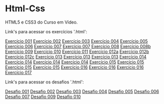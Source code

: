 # Html-Css
 HTML5 e CSS3 do Curso em Vídeo.

Link's para acessar os exercícios '.html':

<a href="https://darlingcris.github.io/Html-css/Exercicios/cap001/index.html">Exercício 001</a>
<a href="https://darlingcris.github.io/Html-css/Exercicios/cap002/index.html">Exercício 002</a>
<a href="https://darlingcris.github.io/Html-css/Exercicios/cap003/index.html">Exercício 003</a>
<a href="https://darlingcris.github.io/Html-css/Exercicios/cap004/index.html">Exercício 004</a>
<a href="https://darlingcris.github.io/Html-css/Exercicios/cap005/index.html">Exercício 005</a>
<a href="https://darlingcris.github.io/Html-css/Exercicios/cap006/index.html">Exercício 006</a>
<a href="https://darlingcris.github.io/Html-css/Exercicios/cap007/index.html">Exercício 007</a>
<a href="https://darlingcris.github.io/Html-css/Exercicios/cap007/index1.html">Exercício 007</a>
<a href="https://darlingcris.github.io/Html-css/Exercicios/cap008/index.html">Exercício 008</a>
<a href="https://darlingcris.github.io/Html-css/Exercicios/cap008b/index.html">Exercício 008b</a>
<a href="https://darlingcris.github.io/Html-css/Exercicios/cap009/index.html">Exercício 009</a>
<a href="https://darlingcris.github.io/Html-css/Exercicios/cap010/index.html">Exercício 010</a>
<a href="https://darlingcris.github.io/Html-css/Exercicios/cap011/index.html">Exercício 011</a>
<a href="https://darlingcris.github.io/Html-css/Exercicios/cap012a/index.html">Exercício 012a</a>
<a href="https://darlingcris.github.io/Html-css/Exercicios/cap012b/index.html">Exercício 012b</a>
<a href="https://darlingcris.github.io/Html-css/Exercicios/cap012c/index.html">Exercício 012c</a>
<a href="https://darlingcris.github.io/Html-css/Exercicios/cap013/index01.html">Exercício 013</a>
<a href="https://darlingcris.github.io/Html-css/Exercicios/cap013/index02.html">Exercício 013</a>
<a href="https://darlingcris.github.io/Html-css/Exercicios/cap013/index03.html">Exercício 013</a>
<a href="https://darlingcris.github.io/Html-css/Exercicios/cap014/index.html">Exercício 014</a>
<a href="https://darlingcris.github.io/Html-css/Exercicios/cap014/index01.html">Exercício 014</a>
<a href="https://darlingcris.github.io/Html-css/Exercicios/cap014/index02.html">Exercício 014</a>
<a href="https://darlingcris.github.io/Html-css/Exercicios/cap014/index03.html">Exercício 014</a>
<a href="https://darlingcris.github.io/Html-css/Exercicios/cap015/index01.html">Exercício 015</a>
<a href="https://darlingcris.github.io/Html-css/Exercicios/cap015/index02.html">Exercício 015</a>
<a href="https://darlingcris.github.io/Html-css/Exercicios/cap015/index03.html">Exercício 015</a>
<a href="https://darlingcris.github.io/Html-css/Exercicios/cap015/index04.html">Exercício 015</a>
<a href="https://darlingcris.github.io/Html-css/Exercicios/cap016/index01.html">Exercício 016</a>
<a href="https://darlingcris.github.io/Html-css/Exercicios/cap016/index02.html">Exercício 016</a>
<a href="https://darlingcris.github.io/Html-css/Exercicios/cap016/index03.html">Exercício 016</a>
<a href="https://darlingcris.github.io/Html-css/Exercicios/cap017/index.html">Exercício 017</a>


Link's para acessar os desafios '.html':

<a href="https://darlingcris.github.io/Html-css/desafios/001/index.html">Desafio 001</a>
<a href="https://darlingcris.github.io/Html-css/desafios/002/index.html">Desafio 002</a>
<a href="https://darlingcris.github.io/Html-css/desafios/003/index.html">Desafio 003</a>
<a href="https://darlingcris.github.io/Html-css/desafios/004/index.html">Desafio 004</a>
<a href="https://darlingcris.github.io/Html-css/desafios/005/index.html">Desafio 005</a>
<a href="https://darlingcris.github.io/Html-css/desafios/006/index.html">Desafio 006</a>
<a href="https://darlingcris.github.io/Html-css/desafios/007/index.html">Desafio 007</a>
<a href="https://darlingcris.github.io/Html-css/desafios/009/index.html">Desafio 009</a>
<a href="https://darlingcris.github.io/Html-css/desafios/010/index.html">Desafio 010</a>

